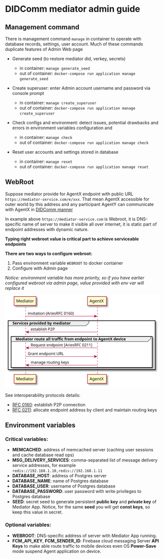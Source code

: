 # DIDComm mediator admin guide

## Management command

There is management command ```manage``` in container to operate with database records, settings, user account.
Much of these commands duplicate features of Admin Web page

  - Generate seed (to restore mediator did, verkey, secrets)
    - in container: ```manage generate_seed```
    - out of container: ```docker-compose run application manage generate_seed```

  - Create superuser: enter Admin account username and password via console prompt
    - in container: ```manage create_superuser```
    - out of container: ```docker-compose run application manage create_superuser```
    
  - Check configs and environment: detect issues, potential drawbacks and errors in environment variables 
    configuration and 
    - in container: ```manage check```
    - out of container: ```docker-compose run application manage check```

  - Reset user accounts and settings stored in database
    - in container: ```manage reset```
    - out of container: ```docker-compose run application manage reset```
    

## WebRoot

Suppose mediator provide for AgentX endpoint with public URL ```https://mediator-service.com/e/xxx```.
That mean AgentX accessible for outer world by this address and any participant AgentY can
communicate with AgentX in [DIDComm manner](https://identity.foundation/didcomm-messaging/spec/#message-types)

In example above ```https://mediator-service.com``` is Webroot, it is DNS-specific name of server
to make it visible all over internet, it is static part of endpoint addresses with dynamic nature.

**Typing right webroot value is critical part to achieve serviceable endpoints**


**There are two ways to configure webroot:**
  1. Pass environment variable ```WEBROOT``` to docker container
  2. Configure with Admin page

*Notice: environment variable has more priority, so if you have earlier configured webroot via admin page, value provided with env var will replace it*


![Grant endpoint address](_static/rfc0211.svg?raw=true)

See interoperability protocols details:
  - [RFC 0160](https://github.com/hyperledger/aries-rfcs/tree/master/features/0160-connection-protocol): establish P2P connection
  - [RFC 0211](https://github.com/hyperledger/aries-rfcs/tree/master/features/0211-route-coordination): allocate endpoint address by client and maintain routing keys

## Environment variables

### Critical variables:
  - **MEMCACHED**: address of memcached server (caching user sessions and cache database read ops)
  - **MSG_DELIVERY_SERVICES**: comma-separated list of message delivery service addresses, for example ```redis://192.168.1.10,redis://192.168.1.11```
  - **DATABASE_HOST**: address of Postgres server
  - **DATABASE_NAME**: name of Postgres database
  - **DATABASE_USER**: username of Postgres database
  - **DATABASE_PASSWORD**: user password with write privileges to Postgres database
  - **SEED**: secret seed to generate persistent **public key** and **private key** of Mediator App.
    Notice, for the same **seed** you will get **const keys**, so keep this value in secret.

### Optional variables:
  - **WEBROOT**: DNS-specific address of server with Mediator App running.
  - **FCM_API_KEY**, **FCM_SENDER_ID**: Firebase cloud messaging Server **API Keys** to 
    make able route traffic to mobile devices even OS **Power-Save** mode suspend Agent application on device.